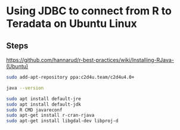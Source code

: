 # Using JDBC to connect from R to Teradata on Ubuntu Linux

## Steps

https://github.com/hannarud/r-best-practices/wiki/Installing-RJava-(Ubuntu)


```sh
sudo add-apt-repository ppa:c2d4u.team/c2d4u4.0+
```

```sh
java --version
```

```sh
sudo apt install default-jre
sudo apt install default-jdk
sudo R CMD javareconf
sudo apt-get install r-cran-rjava
sudo apt-get install libgdal-dev libproj-d
```
